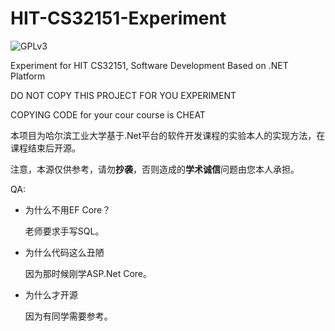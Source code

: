 # HIT-CS32151-Experiment

![GPLv3](https://www.gnu.org/graphics/gplv3-with-text-136x68.png)

Experiment for HIT CS32151, Software Development Based on .NET Platform

DO NOT COPY THIS PROJECT FOR YOU EXPERIMENT

COPYING CODE for your cour course is CHEAT

本项目为哈尔滨工业大学基于.Net平台的软件开发课程的实验本人的实现方法，在课程结束后开源。

注意，本源仅供参考，请勿**抄袭**，否则造成的**学术诚信**问题由您本人承担。

QA:

- 为什么不用EF Core？

  老师要求手写SQL。
  
- 为什么代码这么丑陋

  因为那时候刚学ASP.Net Core。
  
- 为什么才开源
  
  因为有同学需要参考。

